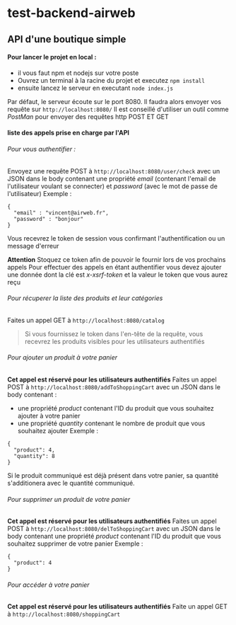 # test-backend-airweb

## API d'une boutique simple

#### Pour lancer le projet en local : 
- il vous faut npm et nodejs sur votre poste
- Ouvrez un terminal à la racine du projet et executez ```npm install```
- ensuite lancez le serveur en executant ```node index.js```

Par défaut, le serveur écoute sur le port 8080. Il faudra alors envoyer vos requête sur ```http://localhost:8080/```
Il est conseillé d'utiliser un outil comme _PostMan_ pour envoyer des requêtes http POST ET GET

#### liste des appels prise en charge par l'API
###### Pour vous authentifier :
Envoyez une requête POST à ```http://localhost:8080/user/check``` avec un JSON dans le body contenant une propriété _email_ (contenant l'email de l'utilisateur voulant se connecter) et _password_ (avec le mot de passe de l'utilisateur) 
Exemple : 
```
{
  "email" : "vincent@airweb.fr",
  "password" : "bonjour"
}
```
Vous recevrez le token de session vous confirmant l'authentification ou un message d'erreur

__Attention__ Stoquez ce token afin de pouvoir le fournir lors de vos prochains appels
Pour effectuer des appels en étant authentifier vous devez ajouter une donnée dont la clé est _x-xsrf-token_ et la valeur le token que vous aurez reçu


###### Pour récuperer la liste des produits et leur catégories
Faites un appel GET à ```http://localhost:8080/catalog```
> Si vous fournissez le token dans l'en-tête de la requête, vous recevrez les produits visibles pour les utilisateurs authentifiés 

###### Pour ajouter un produit à votre panier 
__Cet appel est réservé pour les utilisateurs authentifiés__
Faites un appel POST à ```http://localhost:8080/addToShoppingCart``` avec un JSON dans le body contenant :
- une propriété _product_ contenant l'ID du produit que vous souhaitez ajouter à votre panier 
- une propriété _quantity_ contenant le nombre de produit que vous souhaitez ajouter 
Exemple :
```
{
  "product": 4,
  "quantity": 8
}
```
Si le produit communiqué est déjà présent dans votre panier, sa quantité s'additionera avec le quantité communiqué.

###### Pour supprimer un produit de votre panier 
__Cet appel est réservé pour les utilisateurs authentifiés__
Faites un appel POST à ```http://localhost:8080/delToShoppingCart``` avec un JSON dans le body contenant une propriété _product_ contenant l'ID du produit que vous souhaitez supprimer de votre panier 
Exemple :
```
{
  "product": 4
}
```

###### Pour accéder à votre panier
__Cet appel est réservé pour les utilisateurs authentifiés__
Faite un appel GET à ```http://localhost:8080/shoppingCart```




